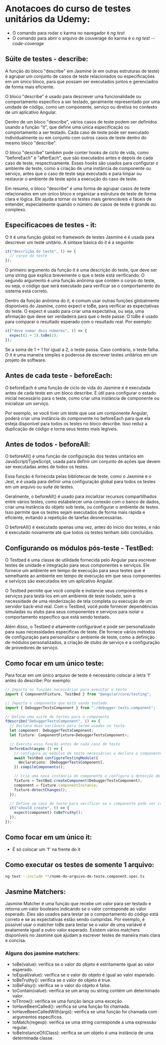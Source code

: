 # Anotacoes do curso de testes unitários da Udemy:

- O comando para rodar o karma no navegador é _ng test_
- O comando para abrir o arquivo de couverage do karma é o _ng test --code-coverage_

## Súite de testes - describe:

A função do bloco "describe" em Jasmine (e em outras estruturas de teste) é agrupar um conjunto de casos de teste relacionados ou especificações em um único bloco, para que possam ser executados juntos e gerenciados de forma mais eficiente.

O bloco "describe" é usado para descrever uma funcionalidade ou comportamento específico a ser testado, geralmente representado por uma unidade de código, como um componente, serviço ou diretiva no contexto de um aplicativo Angular.

Dentro de um bloco "describe", vários casos de teste podem ser definidos usando a função "it", que define uma única especificação ou comportamento a ser testado. Cada caso de teste pode ser executado individualmente ou em conjunto com outros casos de teste dentro do mesmo bloco "describe".

O bloco "describe" também pode conter hooks de ciclo de vida, como "beforeEach" e "afterEach", que são executados antes e depois de cada caso de teste, respectivamente. Esses hooks são usados para configurar o ambiente de teste, como a criação de uma instância de componente ou serviço, antes que o caso de teste seja executado e para limpar ou restaurar o ambiente de teste após a execução do caso de teste.

Em resumo, o bloco "describe" é uma forma de agrupar casos de teste relacionados em um único bloco e organizar a estrutura de teste de forma clara e lógica. Ele ajuda a tornar os testes mais gerenciáveis e fáceis de entender, especialmente quando o número de casos de teste é grande ou complexo.

## Especificacoes de testes - it:

O it é uma função global no framework de testes Jasmine e é usada para descrever um teste unitário. A sintaxe básica do it é a seguinte:

```typescript
it("descrição do teste", () => {
  // corpo do teste
});
```

O primeiro argumento da função it é uma descrição do teste, que deve ser uma string que explica brevemente o que o teste está verificando. O segundo argumento é uma função anônima que contém o corpo do teste, ou seja, o código que será executado para verificar se o comportamento do sistema está correto.

Dentro da função anônima do it, é comum usar outras funções globalmente disponíveis do Jasmine, como expect e toBe, para verificar as expectativas do teste. O expect é usado para criar uma expectativa, ou seja, uma afirmação que deve ser verdadeira para que o teste passe. O toBe é usado para comparar o resultado esperado com o resultado real. Por exemplo:

```typescript
it("deve somar dois números", () => {
  expect(1 + 1).toBe(2);
});
```

Se a soma de 1 + 1 for igual a 2, o teste passa. Caso contrário, o teste falha. O it é uma maneira simples e poderosa de escrever testes unitários em um projeto de software.

## Antes de cada teste - beforeEach:

O beforeEach é uma função de ciclo de vida do Jasmine e é executada antes de cada teste em um bloco describe. É útil para configurar o estado inicial necessário para o teste, como criar uma instância de componente ou inicializar um serviço.

Por exemplo, se você tiver um teste que use um componente Angular, poderá criar uma instância do componente no beforeEach para que ela esteja disponível para todos os testes no bloco describe. Isso reduz a duplicação de código e torna seus testes mais legíveis.

## Antes de todos - beforeAll:

O beforeAll() é uma função de configuração dos testes unitários em JavaScript/TypeScript, usada para definir um conjunto de ações que devem ser executadas antes de todos os testes.

Essa função é fornecida pelas bibliotecas de teste, como o Jasmine e o Jest, e é usada para definir uma configuração global para todos os testes em um arquivo ou suíte de testes.

Geralmente, o beforeAll() é usado para inicializar recursos compartilhados entre vários testes, como estabelecer uma conexão com o banco de dados, criar uma instância do objeto sob teste, ou configurar o ambiente de testes. Isso permite que os testes sejam executados de forma mais rápida e eficiente, evitando a repetição de tarefas desnecessárias.

O beforeAll() é executado apenas uma vez, antes do início dos testes, e não é executado novamente até que todos os testes tenham sido concluídos.

## Configurando os módulos pós-teste - TestBed:

O Testbed é uma classe de utilidade fornecida pelo Angular para escrever testes de unidade e integração para seus componentes e serviços. Ele fornece um ambiente em tempo de execução para seus testes que é semelhante ao ambiente em tempo de execução em que seus componentes e serviços são executados em um aplicativo Angular.

O Testbed permite que você compile e instancie seus componentes e serviços para testá-los em um ambiente de teste isolado, sem a necessidade de uma renderização de tela completa ou execução de um servidor back-end real. Com o Testbed, você pode fornecer dependências simuladas ou stubs para seus componentes e serviços para isolar o comportamento específico que está sendo testado.

Além disso, o Testbed é altamente configurável e pode ser personalizado para suas necessidades específicas de teste. Ele fornece vários métodos de configuração para personalizar o ambiente de teste, como a definição de módulos personalizados, a criação de stubs de serviço e a configuração de provedores de serviço.

## Como focar em um único teste:

Para focar em um único arquivo de teste é necessário colocar a letra 'f' antes do describe:
Por exemplo:

```typescript
// Importa as funções necessárias para executar o teste
import { ComponentFixture, TestBed } from "@angular/core/testing";

// Importa o componente que está sendo testado
import { DebuggerTestsComponent } from "./debugger-tests.component";

// Define uma suíte de testes para o componente
fdescribe("DebuggerTestsComponent", () => {
  // Declara duas variáveis para serem usadas no teste
  let component: DebuggerTestsComponent;
  let fixture: ComponentFixture<DebuggerTestsComponent>;

  // Executa essa função antes de cada caso de teste
  beforeEach(async () => {
    // Configura os módulos de teste necessários e declara o componente sendo testado
    await TestBed.configureTestingModule({
      declarations: [DebuggerTestsComponent],
    }).compileComponents();

    // Cria uma nova instância do componente e configura a detecção de mudanças
    fixture = TestBed.createComponent(DebuggerTestsComponent);
    component = fixture.componentInstance;
    fixture.detectChanges();
  });

  // Define um caso de teste para verificar se o componente pode ser criado com sucesso
  it("should create", () => {
    expect(component).toBeTruthy();
  });
});
```

## Como focar em um único it:

- É só colocar um 'f' na frente do it

## Como executar os testes de somente 1 arquivo:

```bash
ng test --include **/nome-do-arquivo-de-teste.component.spec.ts
```

## Jasmine Matchers:

Jasmine Matcher é uma função que recebe um valor para ser testado e retorna um valor booleano indicando se o valor corresponde ao valor esperado. Eles são usados para testar se o comportamento do código está correto e se as expectativas estão sendo cumpridas. Por exemplo, é possível usar o matcher toBe para testar se o valor de uma variável é exatamente igual a outro valor esperado. Existem vários matchers disponíveis no Jasmine que ajudam a escrever testes de maneira mais clara e concisa.

### Alguns dos jasmine matchers:

- toBe(value): verifica se o valor do objeto é estritamente igual ao valor esperado.
- toEqual(value): verifica se o valor do objeto é igual ao valor esperado.
- toBeTruthy(): verifica se o valor do objeto é true.
- toBeFalsy(): verifica se o valor do objeto é false.
- toContain(value): verifica se um array ou string contém um determinado valor.
- toThrow(): verifica se uma função lança uma exceção.
- toHaveBeenCalled(): verifica se uma função foi chamada.
- toHaveBeenCalledWith(args): verifica se uma função foi chamada com argumentos específicos.
- toMatch(regexp): verifica se uma string corresponde a uma expressão regular.
- toBeInstanceOf(Class): verifica se um objeto é uma instância de uma determinada classe.
